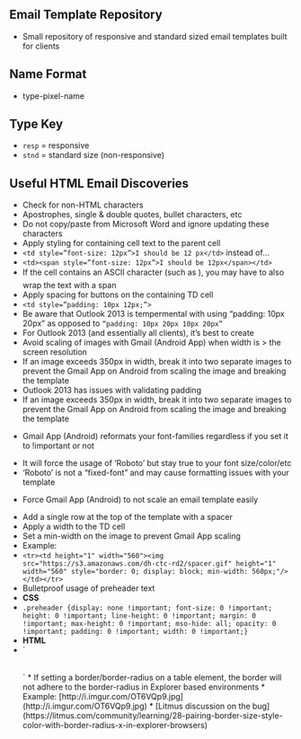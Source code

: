 ## Email Template Repository
* Small repository of responsive and standard sized email templates built for clients

## Name Format
* type-pixel-name

## Type Key
* `resp` = responsive
* `stnd` = standard size (non-responsive)

## Useful HTML Email Discoveries
* Check for non-HTML characters
 * Apostrophes, single & double quotes, bullet characters, etc
 * Do not copy/paste from Microsoft Word and ignore updating these characters
* Apply styling for containing cell text to the parent cell
 * `<td style=”font-size: 12px”>I should be 12 px</td>` instead of…
 * `<td><span style=”font-size: 12px”>I should be 12px</span></td>`
 * If the cell contains an ASCII character (such as &#149;), you may have to also wrap the text with a span
* Apply spacing for buttons on the containing TD cell
 * `<td style=”padding: 10px 12px;”>`
 * Be aware that Outlook 2013 is tempermental with using “padding: 10px 20px” as opposed to `“padding: 10px 20px 10px 20px”`
 * For Outlook 2013 (and essentially all clients), it’s best to create 
* Avoid scaling of images with Gmail (Android App) when width is > the screen resolution
 * If an image exceeds 350px in width, break it into two separate images to prevent the Gmail App on Android from scaling the image and breaking the template
* Outlook 2013 has issues with validating padding 
 * If an image exceeds 350px in width, break it into two separate images to prevent the Gmail App on Android from scaling the image and breaking the template
- Gmail App (Android) reformats your font-families regardless if you set it to !important or not
 * It will force the usage of ‘Roboto’ but stay true to your font size/color/etc
 * ‘Roboto’ is not a “fixed-font” and may cause formatting issues with your template
- Force Gmail App (Android) to not scale an email template easily
 * Add a single row at the top of the template with a spacer
 * Apply a width to the TD cell
 * Set a min-width on the image to prevent Gmail App scaling
  * Example:
   * `<tr><td height="1" width="560"><img src="https://s3.amazonaws.com/dh-ctc-rd2/spacer.gif" height="1" width="560" style="border: 0; display: block; min-width: 560px;"/></td></tr>`
* Bulletproof usage of preheader text
 * **CSS**
 * `.preheader {display: none !important; font-size: 0 !important; height: 0 !important; line-height: 0 !important; margin: 0 !important; max-height: 0 !important; mso-hide: all; opacity: 0 !important; padding: 0 !important; width: 0 !important;}`
 * **HTML**
 * `<table align="center" border="0" cellpadding="0" cellspacing="0" height="0" width="0" style="border: 0; height: 0; mso-hide: all; width: 0;">
  <tr>
    <td border="0" height="0" width="0" style="border: 0; height: 0; mso-hide: all; width: 0;">
      <span class="preheader" style="display: none !important; font-size: 0 !important; height: 0 !important; line-height: 0 !important; margin: 0 !important; max-height: 0 !important; mso-hide: all !important; opacity: 0 !important; padding: 0 !important; width: 0 !important;">Find top rated classes and degree programs in your area today. Our team reviews thousands of programs to find the best match for you.</span>
    </td>
  </tr>
</table>`
* If setting a border/border-radius on a table element, the border will not adhere to the border-radius in Explorer based environments
 * Example: [http://i.imgur.com/OT6VQp9.jpg](http://i.imgur.com/OT6VQp9.jpg)
  * [Litmus discussion on the bug](https://litmus.com/community/learning/28-pairing-border-size-style-color-with-border-radius-x-in-explorer-browsers)


